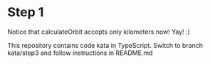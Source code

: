 # Step 1

Notice that calculateOrbit accepts only kilometers now! Yay! :)

This repository contains code kata in TypeScript. Switch to branch kata/step3 and follow instructions in README.md
